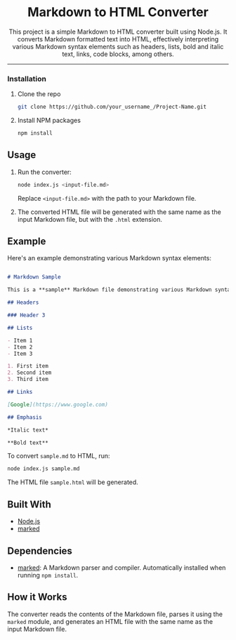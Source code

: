 
<div align="center">
  <h1>Markdown to HTML Converter</h1>
  <p>This project is a simple Markdown to HTML converter built using Node.js. It converts Markdown formatted text into HTML, effectively interpreting various Markdown syntax elements such as headers, lists, bold and italic text, links, code blocks, among others.</p>
  <hr>
</div>


### Installation
1. Clone the repo
   ```sh
   git clone https://github.com/your_username_/Project-Name.git
   ```
2. Install NPM packages
   ```sh
   npm install
   ```

## Usage

1. Run the converter:
   ```bash
   node index.js <input-file.md>
   ```

   Replace `<input-file.md>` with the path to your Markdown file.

2. The converted HTML file will be generated with the same name as the input Markdown file, but with the `.html` extension.

## Example 
Here's an example demonstrating various Markdown syntax elements:

```markdown

# Markdown Sample

This is a **sample** Markdown file demonstrating various Markdown syntax elements.

## Headers

### Header 3

## Lists

- Item 1
- Item 2
- Item 3

1. First item
2. Second item
3. Third item

## Links

[Google](https://www.google.com)

## Emphasis

*Italic text*

**Bold text**

```

To convert `sample.md` to HTML, run:
```bash
node index.js sample.md
```

The HTML file `sample.html` will be generated.


## Built With

* [Node.js](https://nodejs.org/)
* [marked](https://www.npmjs.com/package/marked)

## Dependencies

- [marked](https://www.npmjs.com/package/marked): A Markdown parser and compiler. Automatically installed when running `npm install`.

## How it Works

The converter reads the contents of the Markdown file, parses it using the `marked` module, and generates an HTML file with the same name as the input Markdown file.


